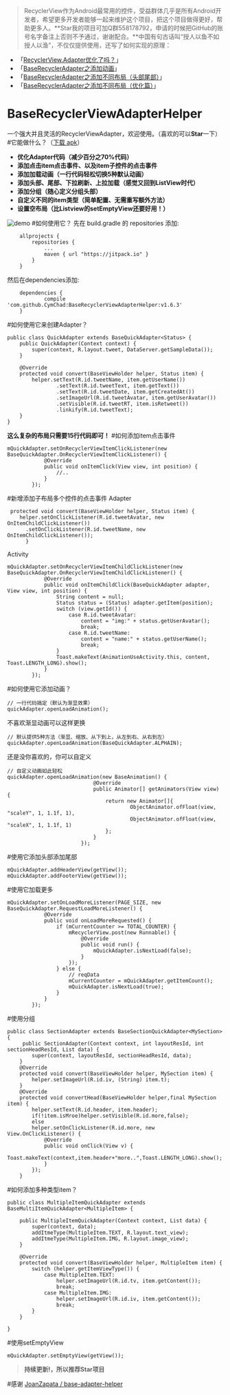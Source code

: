 >RecyclerView作为Android最常用的控件，受益群体几乎是所有Android开发者，希望更多开发者能够一起来维护这个项目，把这个项目做得更好，帮助更多人。**Star我的项目可加Q群558178792，申请的时候把GitHub的账号名字备注上否则不予通过，谢谢配合。**中国有句古话叫“授人以鱼不如授人以渔”，不仅仅提供使用，还写了如何实现的原理：
- 「[RecyclerView.Adapter优化了吗？](http://blog.csdn.net/cym492224103/article/details/51113321)」
-  「[BaseRecyclerAdapter之添加动画](http://blog.csdn.net/cym492224103/article/details/51150108)」
-  「[BaseRecyclerAdapter之添加不同布局（头部尾部）](http://blog.csdn.net/cym492224103/article/details/51214362)」
-  「[BaseRecyclerAdapter之添加不同布局（优化篇）](http://blog.csdn.net/cym492224103/article/details/51222414)」


# BaseRecyclerViewAdapterHelper
一个强大并且灵活的RecyclerViewAdapter，欢迎使用。（喜欢的可以**Star**一下）
#它能做什么？（[下载 apk](https://github.com/CymChad/BaseRecyclerViewAdapterHelper/raw/master/demo_res/demo.apk)）
- **优化Adapter代码（减少百分之70%代码）**
- **添加点击item点击事件、以及item子控件的点击事件**
- **添加加载动画（一行代码轻松切换5种默认动画）**
- **添加头部、尾部、下拉刷新、上拉加载（感觉又回到ListView时代）**
- **添加分组（随心定义分组头部）**
- **自定义不同的item类型（简单配置、无需重写额外方法）**
- **设置空布局（比Listview的setEmptyView还要好用！）**


![demo](https://github.com/CymChad/BaseRecyclerViewAdapterHelper/blob/master/demo_res/demo.gif)
#如何使用它？
先在 build.gradle 的 repositories 添加:
```
	allprojects {
		repositories {
			...
			maven { url "https://jitpack.io" }
		}
	}
```
然后在dependencies添加:
```
	dependencies {
	        compile 'com.github.CymChad:BaseRecyclerViewAdapterHelper:v1.6.3'
	}
```

#如何使用它来创建Adapter？

```
public class QuickAdapter extends BaseQuickAdapter<Status> {
    public QuickAdapter(Context context) {
        super(context, R.layout.tweet, DataServer.getSampleData());
    }

    @Override
    protected void convert(BaseViewHolder helper, Status item) {
        helper.setText(R.id.tweetName, item.getUserName())
                .setText(R.id.tweetText, item.getText())
                .setText(R.id.tweetDate, item.getCreatedAt())
                .setImageUrl(R.id.tweetAvatar, item.getUserAvatar())
                .setVisible(R.id.tweetRT, item.isRetweet())
                .linkify(R.id.tweetText);
    }
}
```
**这么复杂的布局只需要15行代码即可！**
#如何添加item点击事件
```
mQuickAdapter.setOnRecyclerViewItemClickListener(new BaseQuickAdapter.OnRecyclerViewItemClickListener() {
            @Override
            public void onItemClick(View view, int position) {
                //..
            }
        });
```
#新增添加子布局多个控件的点击事件
Adapter
```
 protected void convert(BaseViewHolder helper, Status item) {
    helper.setOnClickListener(R.id.tweetAvatar, new OnItemChildClickListener())
      .setOnClickListener(R.id.tweetName, new OnItemChildClickListener());
      }
```
Activity
```
mQuickAdapter.setOnRecyclerViewItemChildClickListener(new BaseQuickAdapter.OnRecyclerViewItemChildClickListener() {
            @Override
            public void onItemChildClick(BaseQuickAdapter adapter, View view, int position) {
                String content = null;
                Status status = (Status) adapter.getItem(position);
                switch (view.getId()) {
                    case R.id.tweetAvatar:
                        content = "img:" + status.getUserAvatar();
                        break;
                    case R.id.tweetName:
                        content = "name:" + status.getUserName();
                        break;
                }
                Toast.makeText(AnimationUseActivity.this, content, Toast.LENGTH_LONG).show();
            }
        });
```
#如何使用它添加动画？

```
// 一行代码搞定（默认为渐显效果）
quickAdapter.openLoadAnimation();
```
不喜欢渐显动画可以这样更换
```
// 默认提供5种方法（渐显、缩放、从下到上，从左到右、从右到左）
quickAdapter.openLoadAnimation(BaseQuickAdapter.ALPHAIN);
```
还是没你喜欢的，你可以自定义
```
// 自定义动画如此轻松
quickAdapter.openLoadAnimation(new BaseAnimation() {
                            @Override
                            public Animator[] getAnimators(View view) {
                                return new Animator[]{
                                        ObjectAnimator.ofFloat(view, "scaleY", 1, 1.1f, 1),
                                        ObjectAnimator.ofFloat(view, "scaleX", 1, 1.1f, 1)
                                };
                            }
                        });
```
#使用它添加头部添加尾部
```
mQuickAdapter.addHeaderView(getView());
mQuickAdapter.addFooterView(getView());
```
#使用它加载更多
```
mQuickAdapter.setOnLoadMoreListener(PAGE_SIZE, new BaseQuickAdapter.RequestLoadMoreListener() {
            @Override
            public void onLoadMoreRequested() {
                if (mCurrentCounter >= TOTAL_COUNTER) {
                    mRecyclerView.post(new Runnable() {
                        @Override
                        public void run() {
                            mQuickAdapter.isNextLoad(false);
                        }
                    });
                } else {
                    // reqData
                    mCurrentCounter = mQuickAdapter.getItemCount();
                    mQuickAdapter.isNextLoad(true);
                }
            }
        });
```
#使用分组
```
public class SectionAdapter extends BaseSectionQuickAdapter<MySection> {
     public SectionAdapter(Context context, int layoutResId, int sectionHeadResId, List data) {
        super(context, layoutResId, sectionHeadResId, data);
    }
    @Override
    protected void convert(BaseViewHolder helper, MySection item) {
        helper.setImageUrl(R.id.iv, (String) item.t);
    }
    @Override
    protected void convertHead(BaseViewHolder helper,final MySection item) {
        helper.setText(R.id.header, item.header);
        if(!item.isMroe)helper.setVisible(R.id.more,false);
        else
        helper.setOnClickListener(R.id.more, new View.OnClickListener() {
            @Override
            public void onClick(View v) {
                Toast.makeText(context,item.header+"more..",Toast.LENGTH_LONG).show();
            }
        });
    }
```
#如何添加多种类型item？
```
public class MultipleItemQuickAdapter extends BaseMultiItemQuickAdapter<MultipleItem> {

    public MultipleItemQuickAdapter(Context context, List data) {
        super(context, data);
        addItmeType(MultipleItem.TEXT, R.layout.text_view);
        addItmeType(MultipleItem.IMG, R.layout.image_view);
    }

    @Override
    protected void convert(BaseViewHolder helper, MultipleItem item) {
        switch (helper.getItemViewType()) {
            case MultipleItem.TEXT:
                helper.setImageUrl(R.id.tv, item.getContent());
                break;
            case MultipleItem.IMG:
                helper.setImageUrl(R.id.iv, item.getContent());
                break;
        }
    }

}
```
#使用setEmptyView
```
mQuickAdapter.setEmptyView(getView());
```

>**持续更新!，所以推荐Star项目**

#感谢
[JoanZapata / base-adapter-helper](https://github.com/JoanZapata/base-adapter-helper)
